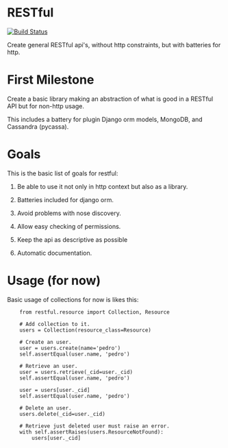 
RESTful
=======

[![Build Status](https://travis-ci.org/jorgeecardona/restful.png)](https://travis-ci.org/jorgeecardona/restful)

Create general RESTful api's, without http constraints, but with batteries for http.

First Milestone
===============

Create a basic library making an abstraction of what is good in a RESTful API but 
for non-http usage.

This includes a battery for plugin Django orm models, MongoDB, and Cassandra (pycassa).

Goals
=====

This is the basic list of goals for restful:

1) Be able to use it not only in http context but also as a library.

2) Batteries included for django orm.

3) Avoid problems with nose discovery.

4) Allow easy checking of permissions.

5) Keep the api as descriptive as possible

6) Automatic documentation.



Usage (for now)
===============

Basic usage of collections for now is likes this:

        from restful.resource import Collection, Resource

        # Add collection to it.
        users = Collection(resource_class=Resource)

        # Create an user.
        user = users.create(name='pedro')
        self.assertEqual(user.name, 'pedro')

        # Retrieve an user.
        user = users.retrieve(_cid=user._cid)        
        self.assertEqual(user.name, 'pedro')
        
        user = users[user._cid]
        self.assertEqual(user.name, 'pedro')

        # Delete an user.
        users.delete(_cid=user._cid)

        # Retrieve just deleted user must raise an error.
        with self.assertRaises(users.ResourceNotFound):
            users[user._cid]
